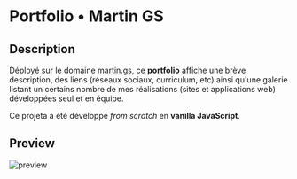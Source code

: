 # Portfolio • Martin GS

## Description

Déployé sur le domaine [martin.gs](https://martin.gs), ce **portfolio** affiche une brève description, des liens (réseaux sociaux, curriculum, etc) ainsi qu'une galerie listant un certains nombre de mes réalisations (sites et applications web) développées seul et en équipe.

Ce projeta a été développé *from scratch* en **vanilla JavaScript**.

## Preview

![preview](../doc/preview.png)